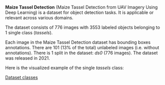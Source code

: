 **Maize Tassel Detection** (Maize Tassel Detection from UAV Imagery Using Deep Learning) is a dataset for object detection tasks. It is applicable or relevant across various domains.

The dataset consists of 776 images with 3553 labeled objects belonging to 1 single class (*tassels*).

Each image in the Maize Tassel Detection dataset has bounding boxes annotations. There are 101 (13% of the total) unlabeled images (i.e. without annotations). There is 1 split in the dataset: *ds0* (776 images). The dataset was released in 2021.

Here is the visualized example of the single *tassels* class:

[Dataset classes](https://github.com/dataset-ninja/maize-tassel-detection/raw/main/visualizations/classes_preview.webm)
